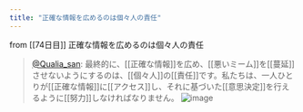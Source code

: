 ```yaml
---
title: "正確な情報を広めるのは個々人の責任"
---
```


from [[74日目]]
正確な情報を広めるのは個々人の責任
> [@Qualia_san](https://twitter.com/Qualia_san/status/1630575866202968064?s=20): 最終的に、[[正確な情報]]を広め、[[悪いミーム]]を[[蔓延]]させないようにするのは、[[個々人]]の[[責任]]です。私たちは、一人ひとりが[[正確な情報]]に[[アクセス]]し、それに基づいた[[意思決定]]を行えるように[[努力]]しなければなりません。
> ![image](https://pbs.twimg.com/media/FqD4EraaEAAjnk3.png)

